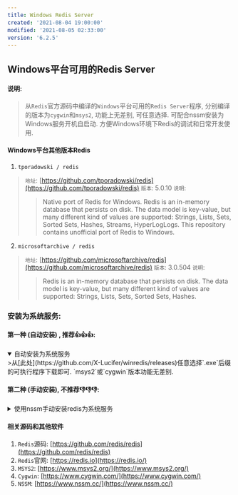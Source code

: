 ```yaml
---
title: Windows Redis Server
created: '2021-08-04 19:00:00'
modified: '2021-08-05 02:33:00'
version: '6.2.5'
---
```


## Windows平台可用的Redis Server
#### 说明:
> 从`Redis`官方源码中编译的`Windows`平台可用的`Redis Server`程序, 分别编译的版本为`cygwin`和`msys2`, 功能上无差别, 可任意选择. 可配合nssm安装为Windows服务开机自启动. 方便Windows环境下Redis的调试和日常开发使用.

#### Windows平台其他版本Redis
1. `tporadowski / redis`
  > `地址`: [https://github.com/tporadowski/redis](https://github.com/tporadowski/redis)
  > `版本`: 5.0.10
  > `说明`:
  >> Native port of Redis for Windows. Redis is an in-memory database that persists on disk. The data model is key-value, but many different kind of values are supported: Strings, Lists, Sets, Sorted Sets, Hashes, Streams, HyperLogLogs. This repository contains unofficial port of Redis to Windows.

2. `microsoftarchive / redis`
  > `地址`: [https://github.com/microsoftarchive/redis](https://github.com/microsoftarchive/redis)
  > `版本`: 3.0.504
  > `说明`:
  >> Redis is an in-memory database that persists on disk. The data model is key-value, but many different kind of values are supported: Strings, Lists, Sets, Sorted Sets, Hashes.

### 安装为系统服务:
#### 第一种 (自动安装) , 推荐:+1::+1::+1::
<details open>
<summary>自动安装为系统服务</summary>
<markdown>
>从[此处](https://github.com/X-Lucifer/winredis/releases)任意选择`.exe`后缀的可执行程序下载即可. `msys2`或`cygwin`版本功能无差别.
</markdown>
</details>

#### 第二种 (手动安装), 不推荐:-1::-1::-1::
<details>
  <summary>使用nssm手动安装redis为系统服务</summary>
    <markdown>
  1. 从[此处](https://github.com/X-Lucifer/winredis/releases)任意选择`.tar`后缀的压缩包文件下载解压. `msys2`或`cygwin`版本功能无差别.
  2. 以`管理员身份`运行`cmd`或`powershell`, 并在当前目录执行以下命令:
  ```shell
  .\nssm install
  ```
  3. 打开服务安装窗体, 按图示设置好对应的参数, 点击`install service`按钮即可

  参考以下步骤:
  1. 第一步 ![第一步](./step/step_1.png)
  2. 第二步 ![第二步](./step/step_2.png)
  3. 第三步 ![第三步](./step/step_3.png)
  4. 第四步 ![第四步](./step/step_4.png)
  </markdown>
</details>

#### 相关源码和其他软件
1. `Redis`源码: [https://github.com/redis/redis](https://github.com/redis/redis)
2. `Redis`官网: [https://redis.io](https://redis.io/)
3. `MSYS2`: [https://www.msys2.org/](https://www.msys2.org/)
4. `Cygwin`: [https://www.cygwin.com/](https://www.cygwin.com/)
5. `NSSM`: [https://www.nssm.cc/](https://www.nssm.cc/)




